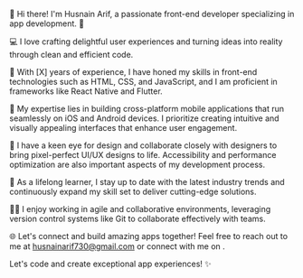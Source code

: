 👋 Hi there! I'm Husnain Arif, a passionate front-end developer specializing in app development. 📱

💻 I love crafting delightful user experiences and turning ideas into reality through clean and efficient code.

🚀 With [X] years of experience, I have honed my skills in front-end technologies such as HTML, CSS, and JavaScript, and I am proficient in frameworks like React Native and Flutter.

📱 My expertise lies in building cross-platform mobile applications that run seamlessly on iOS and Android devices. I prioritize creating intuitive and visually appealing interfaces that enhance user engagement.

🎨 I have a keen eye for design and collaborate closely with designers to bring pixel-perfect UI/UX designs to life. Accessibility and performance optimization are also important aspects of my development process.

🌟 As a lifelong learner, I stay up to date with the latest industry trends and continuously expand my skill set to deliver cutting-edge solutions.

👨‍💻 I enjoy working in agile and collaborative environments, leveraging version control systems like Git to collaborate effectively with teams.

🌐 Let's connect and build amazing apps together! Feel free to reach out to me at husnainarif730@gmail.com or connect with me on .

Let's code and create exceptional app experiences! ✨
